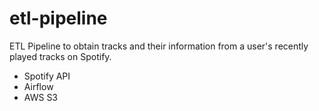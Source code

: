 # etl-pipeline
ETL Pipeline to obtain tracks and their information from a user's recently played tracks on Spotify.

- Spotify API
- Airflow
- AWS S3
